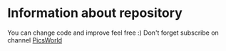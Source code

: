 # Information about repository
You can change code and improve feel free :)
Don't forget subscribe on channel [PicsWorld](https://www.youtube.com/@picsworldstudio/featured)
